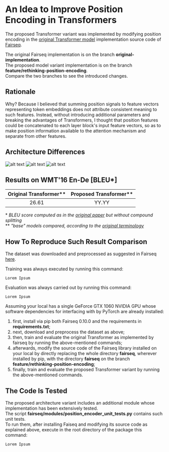 # An Idea to Improve Position Encoding in Transformers

The proposed Transformer variant was implemented by modifying position encoding in the [original Transformer model](https://arxiv.org/abs/1706.03762) implementation source code of [Fairseq](https://github.com/pytorch/fairseq).

The original Fairseq implementation is on the branch **original-implementation**.\
The proposed model variant implementation is on the branch **feature/rethinking-position-encoding**.\
Compare the two branches to see the introduced changes.

## Rationale

Why? Because I believed that summing position signals to feature vectors representing token embeddings does not attribute consistent meaning to such features. Instead, without introducing additional parameters and breaking the advantages of Transformers, I thought that position features could be concatenated to each layer block's input feature vectors, so as to make position information available to the attention mechanism and separate from other features.

## Architecture Differences

![alt text](https://github.com/MattiaSarti/temp-README/blob/main/pictures/flowers.jpg?raw=true)
![alt text](https://github.com/MattiaSarti/temp-README/blob/main/pictures/flowers.jpg?raw=true)
![alt text](https://github.com/MattiaSarti/temp-README/blob/main/pictures/flowers.jpg?raw=true)

## Results on WMT'16 En-De [BLEU*]

| Original Transformer**   | Proposed Transformer**   |
|:------------------------:|:------------------------:|
| 26.61                    | YY.YY                    |

\* *BLEU score computed as in the [original paper](https://arxiv.org/abs/1706.03762) but without compound splitting*\
\*\* *"base" models compared, according to the [original terminology](https://arxiv.org/abs/1706.03762)*

## How To Reproduce Such Result Comparison

The dataset was downloaded and preprocessed as suggested in Fairseq [here](https://github.com/pytorch/fairseq/blob/master/examples/scaling_nmt/README.md).

Training was always executed by running this command:
```
Lorem Ipsum
```

Evaluation was always carried out by running this command:
```
Lorem Ipsum
```

Assuming your local has a single GeForce GTX 1060 NVIDIA GPU whose software dependencies for interfacing with by PyTorch are already installed:
1. first, install via pip both Fairseq 0.10.0 and the requirements in **requirements.txt**;
2. next, download and preprocess the dataset as above;
3. then, train and evaluate the original Transformer as implemented by fairseq by running the above-mentioned commands;
4. afterwards, modify the source code of the Fairseq library installed on your local by directly replacing the whole directory **fairseq**, wherever installed by pip, with the directory **fairseq** on the branch **feature/rethinking-position-encoding**;
5. finally, train and evaluate the proposed Transformer variant by running the above-mentioned commands.

## The Code Is Tested

The proposed architecture variant includes an additional module whose implementation has been extensively tested.\
The script **fairseq/modules/position_encoder_unit_tests.py** contains such unit tests.\
To run them, after installing Faiseq and modifying its source code as explained above, execute in the root directory of the package this command:
```
Lorem Ipsum
```
